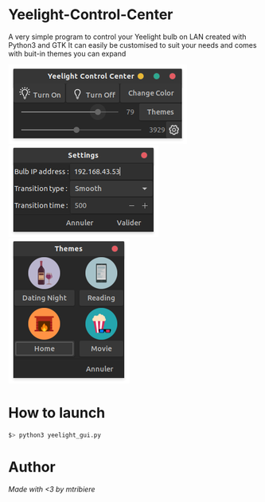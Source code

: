 # Yeelight-Control-Center
A very simple program to control your Yeelight bulb on LAN created with Python3 and GTK
It can easily be customised to suit your needs and comes with buit-in themes you can expand

![Front cover](/img/Yeelight-1.png) ![Setting menu](/img/Yeelight-2.png) ![Theme menu](/img/Yeelight-3.png)

# How to launch
```bash
$> python3 yeelight_gui.py
```

# Author
<i>Made with <3 by mtribiere</i>
